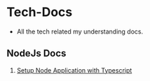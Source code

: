 # Tech-Docs
- All the tech related my understanding docs.


## NodeJs Docs

1) [ Setup Node Application with Typescript ](<Node+TypeScript+Nodemon - Config setup/setup.md>)
